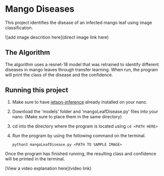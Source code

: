 # Mango Diseases

This project identifies the disease of an infected mango leaf using image classification.

![add image descrition here](direct image link here)

## The Algorithm

The algorithm uses a resnet-18 model that was retrained to identify different diseases in mango leaves through transfer learning. When run, the program will print the class of the disease and the confidence.

## Running this project

1. Make sure to have [jetson-inference](https://github.com/dusty-nv/jetson-inference/blob/master/docs/building-repo-2.md) already installed on your nano.
2. Download the 'models' folder and 'mangoLeafDisease.py' files into your nano. (Make sure to place them in the same directory)
3. cd into the directory where the program is located using ```cd <PATH HERE>```
4. Run the program by using the following command on the terminal.

   ```python3 mangoLeafDisease.py <PATH TO SAMPLE IMAGE>```

Once the program has finished running, the resulting class and confidence will be printed in the terminal.

[View a video explanation here](video link)
